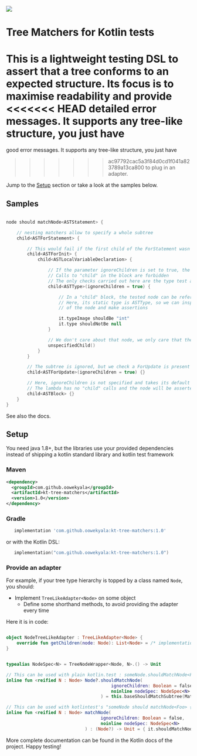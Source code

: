 [![](https://img.shields.io/maven-central/v/com.github.oowekyala/kt-tree-matchers.svg)](https://search.maven.org/artifact/com.github.oowekyala/kt-tree-matchers/1.0/jar)

# Tree Matchers for Kotlin tests

This is a lightweight testing DSL to assert that a tree conforms to an
expected structure. Its focus is to maximise readability and provide
<<<<<<< HEAD
detailed error messages. It supports any tree-like structure, you just have
=======
good error messages. It supports any tree-like structure, you just have
>>>>>>> ac97792cac5a3f84d0cd1f041a823789a13ca800
to plug in an adapter.

Jump to the [Setup](#setup) section or take a look at the samples below.


## Samples


```kotlin

node should matchNode<ASTStatement> {

    // nesting matchers allow to specify a whole subtree
    child<ASTForStatement> {

        // This would fail if the first child of the ForStatement wasn't a ForInit
        child<ASTForInit> {
            child<ASTLocalVariableDeclaration> {

                // If the parameter ignoreChildren is set to true, the number of children is not asserted
                // Calls to "child" in the block are forbidden
                // The only checks carried out here are the type test and the assertions of the block
                child<ASTType>(ignoreChildren = true) {

                    // In a "child" block, the tested node can be referred to as "it"
                    // Here, its static type is ASTType, so we can inspect properties
                    // of the node and make assertions

                    it.typeImage shouldBe "int"
                    it.type shouldNotBe null
                }

                // We don't care about that node, we only care that there is "some" node
                unspecifiedChild()
            }
        }

        // The subtree is ignored, but we check a ForUpdate is present at this child position
        child<ASTForUpdate>(ignoreChildren = true) {}

        // Here, ignoreChildren is not specified and takes its default value of false.
        // The lambda has no "child" calls and the node will be asserted to have no children
        child<ASTBlock> {}
    }
}

```


See also the docs.

## Setup

You need java 1.8+, but the libraries use your provided dependencies
instead of shipping a kotlin standard library and kotlin test framework

### Maven

```xml
<dependency>
  <groupId>com.github.oowekyala</groupId>
  <artifactId>kt-tree-matchers</artifactId>
  <version>1.0</version>
</dependency>
```

### Gradle

```groovy
   implementation 'com.github.oowekyala:kt-tree-matchers:1.0'
```

or with the Kotlin DSL:

```kotlin
   implementation("com.github.oowekyala:kt-tree-matchers:1.0")
```

### Provide an adapter

For example, if your tree type hierarchy is topped by a class named `Node`,
you should:

* Implement `TreeLikeAdapter<Node>` on some object
    * Define some shorthand methods, to avoid providing the adapter every time

Here it is in code:

```kotlin

object NodeTreeLikeAdapter : TreeLikeAdapter<Node> {
    override fun getChildren(node: Node): List<Node> = /* implementation */
}


typealias NodeSpec<N> = TreeNodeWrapper<Node, N>.() -> Unit

// This can be used with plain kotlin.test : someNode.shouldMatchNode<Foo> { ... }
inline fun <reified N : Node> Node?.shouldMatchNode(
                                        ignoreChildren: Boolean = false,
                                        noinline nodeSpec: NodeSpec<N>
                                    ) = this.baseShouldMatchSubtree(MatchingConfig(adapter = NodeTreeLikeAdapter), ignoreChildren, nodeSpec = nodeSpec)

// This can be used with kotlintest's "someNode should matchNode<Foo> { ... }"
inline fun <reified N : Node> matchNode(
                                    ignoreChildren: Boolean = false,
                                    noinline nodeSpec: NodeSpec<N>
                              ) : (Node?) -> Unit = { it.shouldMatchNode(ignoreChildren, nodeSpec) }

```

More complete documentation can be found in the Kotlin docs of the project. Happy testing!
